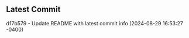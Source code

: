 
## Latest Commit
d17b579 - Update README with latest commit info (2024-08-29 16:53:27 -0400) <Yunxi-Zhou>
